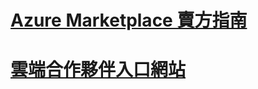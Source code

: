 # [Azure Marketplace 賣方指南](./seller-guide/cloud-partner-portal-seller-guide.md)
# [雲端合作夥伴入口網站](./cloud-partner-portal/cloud-partner-portal-what-is-the-cloud-partner-portal.md)